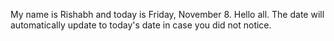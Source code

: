 My name is Rishabh and today is Friday, November 8. Hello all. The date will automatically update to today's date in case you did not notice.
